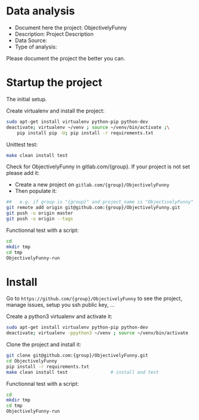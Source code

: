 # Data analysis
- Document here the project: ObjectivelyFunny
- Description: Project Description
- Data Source:
- Type of analysis:

Please document the project the better you can.

# Startup the project

The initial setup.

Create virtualenv and install the project:
```bash
sudo apt-get install virtualenv python-pip python-dev
deactivate; virtualenv ~/venv ; source ~/venv/bin/activate ;\
    pip install pip -U; pip install -r requirements.txt
```

Unittest test:
```bash
make clean install test
```

Check for ObjectivelyFunny in gitlab.com/{group}.
If your project is not set please add it:

- Create a new project on `gitlab.com/{group}/ObjectivelyFunny`
- Then populate it:

```bash
##   e.g. if group is "{group}" and project_name is "ObjectivelyFunny"
git remote add origin git@github.com:{group}/ObjectivelyFunny.git
git push -u origin master
git push -u origin --tags
```

Functionnal test with a script:

```bash
cd
mkdir tmp
cd tmp
ObjectivelyFunny-run
```

# Install

Go to `https://github.com/{group}/ObjectivelyFunny` to see the project, manage issues,
setup you ssh public key, ...

Create a python3 virtualenv and activate it:

```bash
sudo apt-get install virtualenv python-pip python-dev
deactivate; virtualenv -ppython3 ~/venv ; source ~/venv/bin/activate
```

Clone the project and install it:

```bash
git clone git@github.com:{group}/ObjectivelyFunny.git
cd ObjectivelyFunny
pip install -r requirements.txt
make clean install test                # install and test
```
Functionnal test with a script:

```bash
cd
mkdir tmp
cd tmp
ObjectivelyFunny-run
```
